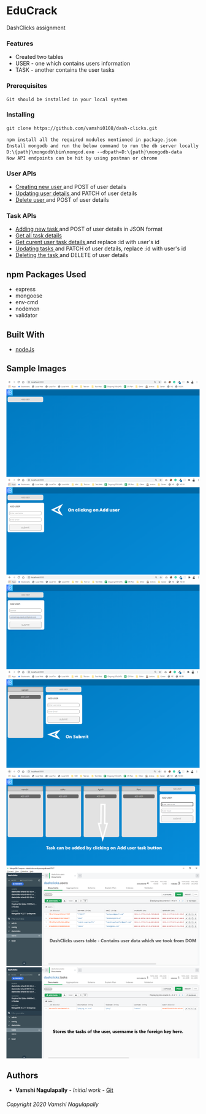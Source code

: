# EduCrack

DashClicks assignment

### Features

- Created two tables
- USER - one which contains users information
- TASK - another contains the user tasks

### Prerequisites

```
Git should be installed in your local system
```

### Installing

```
git clone https://github.com/vamshi0108/dash-clicks.git
```

```
npm install all the required modules mentioned in package.json
Install mongodb and run the below command to run the db server locally
D:\{path}\mongodb\bin\mongod.exe --dbpath=D:\{path}\mongodb-data
Now API endpoints can be hit by using postman or chrome
```

### User APIs

- [Creating new user ](http://localhost:3000/users) and POST of user details
- [Updating user details ](http://localhost:3000/users/me) and PATCH of user details
- [Delete user ](http://localhost:3000/users/me) and POST of user details

### Task APIs

- [Adding new task ](http://localhost:3000/tasks) and POST of user details in JSON format
- [Get all task details ](http://localhost:3000/tasks)
- [Get curent user task details ](http://localhost:3000/tasks/:id) and replace :id with user's id
- [Updating tasks ](http://localhost:3000/tasks/:id) and PATCH of user details, replace :id with user's id
- [Deleting the task ](http://localhost:3000/tasks/:id) and DELETE of user details

## npm Packages Used

- express
- mongoose
- env-cmd
- nodemon
- validator

## Built With

- [nodeJs](https://nodejs.org/en/)

## Sample Images

![alt text](https://github.com/vamshi0108/dash-clicks/blob/master/public/img/image1.png?raw=true)
![alt text](https://github.com/vamshi0108/dash-clicks/blob/master/public/img/image2.png?raw=true)
![alt text](https://github.com/vamshi0108/dash-clicks/blob/master/public/img/image3.png?raw=true)
![alt text](https://github.com/vamshi0108/dash-clicks/blob/master/public/img/image4.png?raw=true)
![alt text](https://github.com/vamshi0108/dash-clicks/blob/master/public/img/image5.png?raw=true)
![alt text](https://github.com/vamshi0108/dash-clicks/blob/master/public/img/image6.png?raw=true)
![alt text](https://github.com/vamshi0108/dash-clicks/blob/master/public/img/image7.png?raw=true)

## Authors

- **Vamshi Nagulapally** - _Initial work_ - [Git](https://github.com/vamshi0108)

###### Copyright 2020 Vamshi Nagulapally
